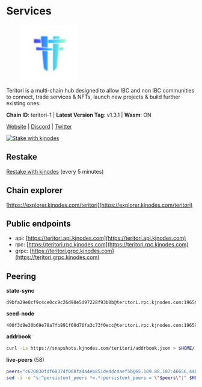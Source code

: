 # Services

<figure><img src="https://raw.githubusercontent.com/kj89/cosmos-images/main/logos/teritori.png" width="150" alt=""><figcaption></figcaption></figure>

Teritori is a multi-chain hub designed to allow IBC and non IBC communities  to connect, trade services & NFTs, launch new projects & build further existing ones.

**Chain ID**: teritori-1 | **Latest Version Tag**: v1.3.1 | **Wasm**: ON

[Website](https://teritori.com) | [Discord](https://discord.gg/teritori) | [Twitter](https://twitter.com/TeritoriNetwork)

[![Stake with kjnodes](https://i.ibb.co/cr44Q8j/button-stake-with-kjnodes.png)](https://restake.app/teritori/torivaloper184ln03hkpt75uhrrr26f66kvcqvf4yn4nc2xjm)

## Restake

[Restake with kjnodes](https://restake.app/teritori/torivaloper184ln03hkpt75uhrrr26f66kvcqvf4yn4nc2xjm) (every 5 minutes)
## Chain explorer
[https://explorer.kjnodes.com/teritori](https://explorer.kjnodes.com/teritori)

## Public endpoints

* api: [https://teritori.api.kjnodes.com](https://teritori.api.kjnodes.com)
* rpc: [https://teritori.rpc.kjnodes.com](https://teritori.rpc.kjnodes.com)
* grpc: [https://teritori.grpc.kjnodes.com](https://teritori.grpc.kjnodes.com)

## Peering

**state-sync**

```text
d9bfa29e0cf9c4ce0cc9c26d98e5d97228f93b0b@teritori.rpc.kjnodes.com:19656
```

**seed-node**

```text
400f3d9e30b69e78a7fb891f60d76fa3c73f0ecc@teritori.rpc.kjnodes.com:19659
```

**addrbook**
```bash
curl -Ls https://snapshots.kjnodes.com/teritori/addrbook.json > $HOME/.teritorid/config/addrbook.json
```

**live-peers** (58)
```bash
peers="c670830fdf60374f008fa4a4eb851deddcdaef5b@65.109.88.107:46656,44b2bf9d970aece0531d3d939c5c546a7ac9201a@34.219.76.190:26656,3594b73f909a9c4b87cfe6a361ef8b2b51124dd5@65.109.69.59:15956,35de81a10ed992e427e6eb1d0d9ec3622d0f37fe@193.70.47.90:15956,41caa4106f68977e3a5123e56f57934a2d34a1c1@185.16.38.210:27166,28e699a203996117d5b66fe0ed686a608d8d8c3a@95.211.196.113:26656,47a2d6c1c16f68b1c78bb9d11ef265fc961ebe00@65.108.106.172:27656,526d8c7c44f59be9a39d7463c576b68c0db23174@65.108.234.23:15956,920f32f409bbb18b641cdc9513545e2e016c2c62@142.132.203.60:26656,48980875839186e08e12ebf0d9a2803b45206833@65.109.92.241:38026,12101148702a99298a971b310286e64bc7bb6135@65.109.23.182:38026,106490318e51355bc6d72e7941a0080f8b8256b9@185.16.39.14:26656,3178ac8fffd269325500c95679d58d5e8ec61746@198.244.213.94:22956,63c28f10976800fd783930067d3d3a4eef358b28@173.215.85.171:20070,722b63e6c65628b929f22013dcbcde980210cb44@176.9.127.54:26656,5a98d637a16b16bf425a4a785c9d11a7d1e5b8a0@65.21.131.215:26736,d40face481bc00a617d9a29c39be412a776e28c2@116.202.36.240:10656,78815c81331c114cd508dae3a012f0d3e5e2b966@185.119.118.117:3000,46b7ae20e3cc4264076a91c3601f3894a021a80d@65.108.6.45:36656,856c165de82fbd0489df9ec6ffaa0958c620e073@198.244.179.127:26656,0b27217386756577e1eadf00c4169dc8f041e522@51.210.7.219:26656,c12c1ed98ab1f24266980c1f05ed0ca8812ca7aa@95.217.192.230:16656,e726816f42831689eab9378d5d577f1d06d25716@176.9.188.21:26656,b336b83d9bab0b8cf96a3833efcbc196fab63fdd@212.95.51.215:36656,669470aba9778ccccd07127115dcdc30e141d7ae@65.108.232.248:33656,e1b058e5cfa2b836ddaa496b10911da62dcf182e@138.201.8.248:26656,6ef7a8bc7a3cc0856594f12570e8f2282a099dcf@65.109.93.152:26796,8ac41af54dfd91c41de71cde222a55670f2f405d@141.95.65.73:15956,ec8608f6c529a15b7a0aa9a4b40151a08dc32fe4@65.109.65.221:26796,406fc7fe86ba396cb7fc8616c546f21a1d3c51cd@89.58.57.158:26656,2b4f46e601fb4ede2a0c98976337e3afdaa50dac@65.108.238.102:15956,c6f9573f0b5b7f986ec121e584465f2c6cd53de3@51.159.0.207:36656,51345b444fb291c03cf18084bdfc51123de7b5ac@51.178.74.75:36656,412afea7f33f6f91c85f8d149eff81acb6624bb3@195.201.63.87:42656,89757803f40da51678451735445ad40d5b15e059@134.65.192.221:26656,e01ab41f694c18226d827172934dd0c596cc92de@51.159.178.231:26656,bd6b1d4e82f21bb44fe11e2a1215e08da725e2c8@51.159.181.184:26656,ec4126b26336cd61b335345df4ff2a3fbb79338a@65.109.92.240:20026,82ebb17ddac20928fb8107201dad9f5aea7f9132@198.244.200.3:26656,0e189bbc6db606a14950a0e59641b798a255c3c8@65.109.37.154:3000,16f90d350de14a596ebdc683ce5e703c14e40bb3@75.119.146.181:19656,4b04b3d164dc6dd5bb555a7a106a8d314f30516f@65.21.136.170:53656,ae2261521f2f15eb3f98cd8f142768ba7c00f5cc@65.108.41.172:19656,15e9e6356b6208943482b2a69cc8375b4e1b77e4@95.216.220.113:26656,c7675ce7ffadec10dea0063c6985fd6972cc3ccd@51.79.19.15:27656,6085c32b26fb1baa4b16b426f5d56f2fff81cfc7@135.181.165.246:26656,9a215b682a48dfc0435c590e945c9c2c07915ca8@65.21.170.3:26656,ebc272824924ea1a27ea3183dd0b9ba713494f83@95.214.52.139:27166,358f13bd95d91517053a58f4d30205842672837f@104.37.187.214:60656,c124ce0b508e8b9ed1c5b6957f362225659b5343@169.155.168.57:26656,bdc0136f16ef53e5df84957549c876693345bbd6@51.159.2.19:27229,43da931d00da102c002e0a227de7258b8fb1871a@144.126.135.53:26656,2aab2f1c2c9b2a74c05ff53107f53b9b5cf75e6c@195.189.96.121:51656,d9bfa29e0cf9c4ce0cc9c26d98e5d97228f93b0b@65.109.88.38:19656,97838a0c8a5035398f696dd29f28fe66b20b6a8d@46.4.81.204:44656,593b8319d1d4b1958e7daba8c3bbb56795cb59ba@146.59.81.92:51656,ad347ea1ec920d12ccda2341348bcc89687739ef@88.99.164.158:38026,d956d6180e96c62315a777b1a3ed8f1ebf873e80@38.242.232.202:29656"
sed -i -e "s|^persistent_peers *=.*|persistent_peers = \"$peers\"|" $HOME/.teritorid/config/config.toml
```
